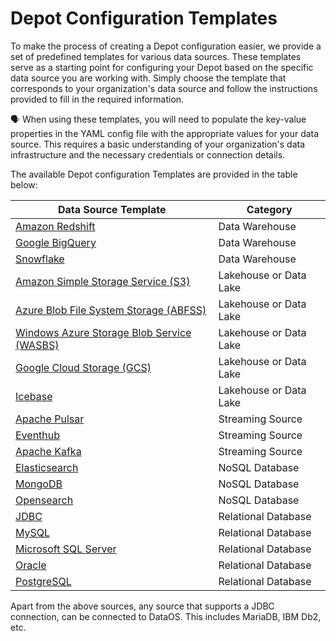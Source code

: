 # Depot Configuration Templates

To make the process of creating a Depot configuration easier, we provide a set of predefined templates for various data sources. These templates serve as a starting point for configuring your Depot based on the specific data source you are working with. Simply choose the template that corresponds to your organization's data source and follow the instructions provided to fill in the required information.

<aside class=callout>

🗣️ When using these templates, you will need to populate the key-value properties in the YAML config file with the appropriate values for your data source. This requires a basic understanding of your organization's data infrastructure and the necessary credentials or connection details.

</aside>

The available Depot configuration Templates are provided in the table below:

<center>

| **Data Source Template**                                              | **Category**           |
| --------------------------------------------------------- | ------------------ |
| [Amazon Redshift](/resources/depot/depot_config_templates/amazon_redshift)       | Data Warehouse     |
| [Google BigQuery](/resources/depot/depot_config_templates/google_bigquery)       | Data Warehouse     |
| [Snowflake](/resources/depot/depot_config_templates/snowflake)                 | Data Warehouse     |
| [Amazon Simple Storage Service (S3)](/resources/depot/depot_config_templates/amazon_s3)       | Lakehouse or Data Lake          |
| [Azure Blob File System Storage (ABFSS)](/resources/depot/depot_config_templates/azure_abfss) | Lakehouse or Data Lake          |
| [Windows Azure Storage Blob Service (WASBS)](/resources/depot/depot_config_templates/azure_wasbs) | Lakehouse or Data Lake          |
| [Google Cloud Storage (GCS)](/resources/depot/depot_config_templates/google_gcs)           | Lakehouse or Data Lake          |
| [Icebase](/resources/depot/depot_config_templates/icebase_hadoop_s3)       | Lakehouse or Data Lake          |
| [Apache Pulsar](/resources/depot/depot_config_templates/apache_pulsar)              | Streaming Source   |
| [Eventhub](/resources/depot/depot_config_templates/eventhub)                       | Streaming Source   |
| [Apache Kafka](/resources/depot/depot_config_templates/kafka)                       | Streaming Source   |
| [Elasticsearch](/resources/depot/depot_config_templates/elasticsearch)          | NoSQL Database     |
| [MongoDB](/resources/depot/depot_config_templates/mongodb)                     | NoSQL Database     |
| [Opensearch](/resources/depot/depot_config_templates/opensearch)               | NoSQL Database     |
| [JDBC](/resources/depot/depot_config_templates/jdbc)                         | Relational Database |
| [MySQL](/resources/depot/depot_config_templates/mysql)                       | Relational Database |
| [Microsoft SQL Server](/resources/depot/depot_config_templates/microsoft_sql_server) | Relational Database |
| [Oracle](/resources/depot/depot_config_templates/oracle)                     | Relational Database |
| [PostgreSQL](/resources/depot/depot_config_templates/postgresql)             | Relational Database |

</center>

Apart from the above sources, any source that supports a JDBC connection, can be connected to DataOS. This includes MariaDB, IBM Db2, etc.

